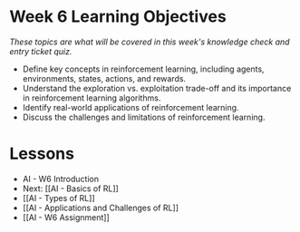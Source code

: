 
# Week 6 Learning Objectives
*These topics are what will be covered in this week's knowledge check and entry ticket quiz.*
- Define key concepts in reinforcement learning, including agents, environments, states, actions, and rewards.
- Understand the exploration vs. exploitation trade-off and its importance in reinforcement learning algorithms.
- Identify real-world applications of reinforcement learning.
- Discuss the challenges and limitations of reinforcement learning.

# Lessons
- AI - W6 Introduction
- Next: [[AI - Basics of RL]]
- [[AI - Types of RL]]
- [[AI - Applications and Challenges of RL]]
- [[AI - W6 Assignment]]